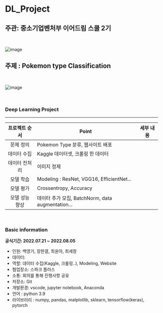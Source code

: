 # DL_Project

## 주관: 중소기업벤처부 이어드림 스쿨 2기

<br>

![image](https://user-images.githubusercontent.com/86671456/171619107-8d5506bf-349e-4163-9694-c3ad99adac9d.png)


## 주제 : Pokemon type Classification
<br>

![image](https://w.namu.la/s/8d0ac4491b28831a1b633640522b415e6532a2d1dc7db71e0fb429b8ae97d2b228141530c157de42bf30ce8756637951690b6d0ea9838542b3535768ae638ad2daaeaac9967c0320f6628d5005f6820b9d14f95412a293fc3b2b879122dad0f1)

<br>

### Deep Learning Project 

---

|  프로젝트 순서 |     Point    | 세부 내용 |  
|:------------------:| -----|------|
|문제 정의| Pokemon Type 분류, 웹사이트 배포 ||
|데이터 수집| Kaggle 데이터셋, 크롤링 한 데이터 ||   
|데이터 전처리| 이미지 정제 |
|모델 학습| Modeling : ResNet, VGG16, EfficientNet... |   |
|모델 평가| Crossentropy, Accuracy | |
|모델 성능 향상| 데이터 추가 모집, BatchNorm, data augmentation... |   |

<br>

### Basic information

**공식기간: 2022.07.21 ~ 2022.08.05**


- 인원: 백영기, 장한결, 최윤아, 최세창
- 데이터: 
- 역할: 데이터 수집(Kaggle, 크롤링..), Modeling, Website
- 협업장소: 스파크 플러스
- 소통: 회의를 통해 진행사항 공유
- 저장소: Git
- 개발환경: vscode, jupyter notebook, Anaconda
- 언어 : python 3.9
- 라이브러리 : numpy, pandas, matplotlib, sklearn, tensorflow(keras), pytorch

